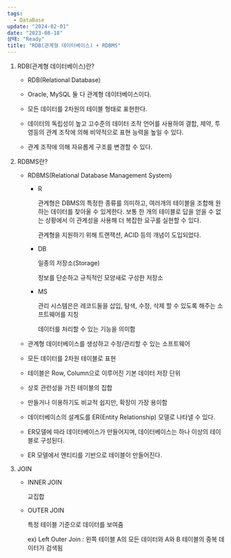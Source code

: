 ```yaml
---
tags:
  - DataBase
update: "2024-02-01"
date: "2023-08-18"
상태: "Ready"
title: "RDB(관계형 데이터베이스) + RDBMS"
---
```

1. RDB(관계형 데이터베이스)란?

    - RDB(Relational Database)

    - Oracle, MySQL 둘 다 관계형 데이터베이스이다. 

    - 모든 데이터를 2차원의 테이블 형태로 표현한다. 

    - 데이터의 독립성이 높고 고수준의 데이터 조작 언어를 사용하여 결합, 제약, 투영등의 관계 조작에 의해 비약적으로 표현 능력을 높일 수 있다. 

    - 관계 조작에 의해 자유롭게 구조를 변경할 수 있다. 

1. RDBMS란?

    - RDBMS(Relational Database Management System)

        - R

            관계형은 DBMS의 특정한 종류를 의미하고, 여러개의 테이블을 조합해 원하는 데이터를 찾아올 수 있게한다. 보통 한 개의 테이블로 답을 얻을 수 없는 상황에서 이 관계성을 사용해 더 복잡한 요구를 실현할 수 있다. 

            관계형을 지원하기 위해 트랜잭션, ACID 등의 개념이 도입되었다. 

        - DB

            일종의 저장소(Storage)

            정보를 단순하고 규칙적인 모양새로 구성한 저장소

        - MS

            관리 시스템은은 레코드들을 삽입, 탐색, 수정, 삭제 할 수 있도록 해주는 소프트웨어를 지칭

            데이터를 처리할 수 있는 기능을 의미함

    - 관계형 데이터베이스를 생성하고 수정/관리할 수 있는 소프트웨어

    - 모든 데이터를 2차원 테이블로 표현

    - 테이블은 Row, Column으로 이루어진 기본 데이터 저장 단위

    - 상호 관련성을 가진 테이블의 집합

    - 만들거나 이용하기도 비교적 쉽지만, 확장이 가장 용이함

    - 데이터베이스의 설계도를 ER(Entity Relationship) 모델로 나타낼 수 있다. 

    - ER모델에 따라 데이터베이스가 만들어지며, 데이터베이스는 하나 이상의 테이블로 구성된다. 

    - ER 모델에서 엔티티를 기반으로 테이블이 만들어진다. 

1. JOIN

    - INNER JOIN

        교집합

    - OUTER JOIN

        특정 테이블 기준으로 데이터를 보여줌

        ex) Left Outer Join : 왼쪽 테이블 A의 모든 데이터와 A와 B 테이블의 중복 데이터가 검색됨


